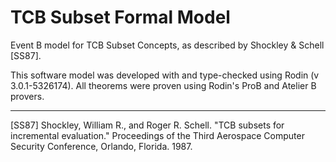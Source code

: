 # TCB Subset Formal Model
Event B model for TCB Subset Concepts, as described by Shockley & Schell [SS87].

This software model was developed with and type-checked using Rodin (v 3.0.1-5326174). All theorems were proven using Rodin's ProB and Atelier B provers.

----
[SS87] Shockley, William R., and Roger R. Schell. "TCB subsets for incremental evaluation." Proceedings of the Third Aerospace Computer Security Conference, Orlando, Florida. 1987.


